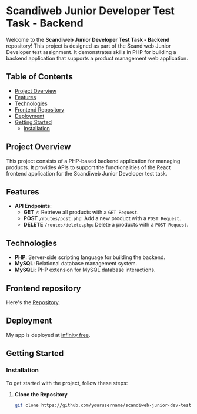 # Scandiweb Junior Developer Test Task - Backend

Welcome to the **Scandiweb Junior Developer Test Task - Backend** repository! This project is designed as part of the Scandiweb Junior Developer test assignment. It demonstrates skills in PHP for building a backend application that supports a product management web application.

## Table of Contents

- [Project Overview](#project-overview)
- [Features](#features)
- [Technologies](#technologies)
- [Frontend Repository](#frontend-repository)
- [Deployment](#deployment)
- [Getting Started](#getting-started)
  - [Installation](#installation)

## Project Overview

This project consists of a PHP-based backend application for managing products. It provides APIs to support the functionalities of the React frontend application for the Scandiweb Junior Developer test task.

## Features

- **API Endpoints**:
  - **GET** `/`: Retrieve all products with a `GET Request`.
  - **POST** `/routes/post.php`: Add a new product with a `POST Request`.
  - **DELETE** `/routes/delete.php`: Delete a products with a `POST Request`.

## Technologies

- **PHP**: Server-side scripting language for building the backend.
- **MySQL**: Relational database management system.
- **MySQLi**: PHP extension for MySQL database interactions.

## Frontend repository 
Here's the [Repository](https://github.com/AhmedMaherElSaeidi/Prodify-ReactJS).

## Deployment
My app is deployed at [infinity free](https://prodify.lovestoblog.com).

## Getting Started

### Installation

To get started with the project, follow these steps:

1. **Clone the Repository**

   ```bash
   git clone https://github.com/yourusername/scandiweb-junior-dev-test-backend.git
